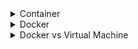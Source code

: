 <details><summary>Container</summary>
<p>

# Container
A way to package an application with everything they need inside the package including dependencies and configuration.
* It is packaged with all needed configuration.
* Only one command used to install the app
* It is its own isolated environment.
* You can run the same application with two different versions.
Containers are made up of images.

</p>
</details>

<details><summary>Docker</summary>
<p>

# Docker
* **Docker Image*** is the actual package that is movable and carries the configuration together with the dependencies.
* **Docker Container*** when you pull the image and the application actually starts on the machine it creates the container environment.

</p>
</details>

<details><summary>Docker vs Virtual Machine</summary>
<p>
Docker and virtual machine are both virtualization tools. However their difference are:
1. Docker virtualizes the application layer of the operations system and uses the OS kernel of the host. The virtual machine on the other hand has the application layer and its own OS kernel.
2. The size of Docker images are smaller compared to VM images.
3. It is faster to run Docker containers as compared to VM.
4. You can run a virtual machine image of any operation system on any other operation system host.

</p>
</details>



